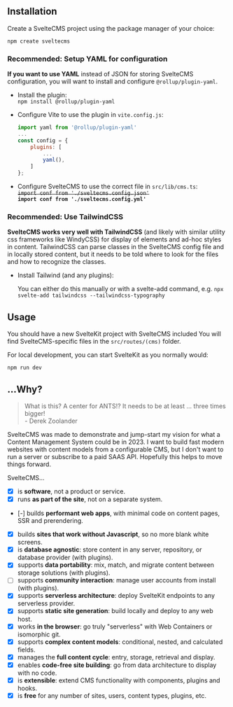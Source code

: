 ## Installation

Create a SvelteCMS project using the package manager of your choice:

`npm create sveltecms`


### Recommended: Setup YAML for configuration

**If you want to use YAML** instead of JSON for storing SvelteCMS configuration,
you will want to install and configure `@rollup/plugin-yaml`.

* Install the plugin: \
    `npm install @rollup/plugin-yaml`

* Configure Vite to use the plugin in `vite.config.js`:

    ``` js
    import yaml from '@rollup/plugin-yaml'
    ...
    const config = {
        plugins: [
            ...
            yaml(),
        ]
    };
    ```

* Configure SvelteCMS to use the correct file in `src/lib/cms.ts`: \
    ~~`import conf from './sveltecms.config.json'`~~ \
    **`import conf from './sveltecms.config.yml'`**


### Recommended: Use TailwindCSS

**SvelteCMS works very well with TailwindCSS** (and likely with similar utility css
frameworks like WindyCSS) for display of elements and ad-hoc styles in content.
TailwindCSS can parse classes in the SvelteCMS config file and in locally stored content,
but it needs to be told where to look for the files and how to recognize the classes.

* Install Tailwind (and any plugins):

    You can either do this manually or with a svelte-add command, e.g.
    `npx svelte-add tailwindcss --tailwindcss-typography`


## Usage

You should have a new SvelteKit project with SvelteCMS included
You will find SvelteCMS-specific files in the `src/routes/(cms)` folder.

For local development, you can start SvelteKit as you normally would:

`npm run dev`


## ...Why?

> What is this? A center for ANTS!? It needs to be at least ... three times bigger! \
  \- Derek Zoolander

SvelteCMS was made to demonstrate and jump-start my vision for what a Content Management
System could be in 2023. I want to build fast modern websites with content models from a
configurable CMS, but I don't want to run a server or subscribe to a paid SAAS API.
Hopefully this helps to move things forward.

SvelteCMS...

* [x] is **software**, not a product or service.
* [x] runs **as part of the site**, not on a separate system.
* [-] builds **performant web apps**, with minimal code on content pages, SSR and prerendering.
* [x] builds **sites that work without Javascript**, so no more blank white screens.
* [x] is **database agnostic**: store content in any server, repository, or database provider (with plugins).
* [x] supports **data portability**: mix, match, and migrate content between storage solutions (with plugins).
* [ ] supports **community interaction**: manage user accounts from install (with plugins).
* [x] supports **serverless architecture**: deploy SvelteKit endpoints to any serverless provider.
* [x] supports **static site generation**: build locally and deploy to any web host.
* [x] works **in the browser**: go truly "serverless" with Web Containers or isomorphic git.
* [x] supports **complex content models**: conditional, nested, and calculated fields.
* [x] manages the **full content cycle**: entry, storage, retrieval and display.
* [x] enables **code-free site building**: go from data architecture to display with no code.
* [x] is **extensible**: extend CMS functionality with components, plugins and hooks.
* [x] is **free** for any number of sites, users, content types, plugins, etc.
